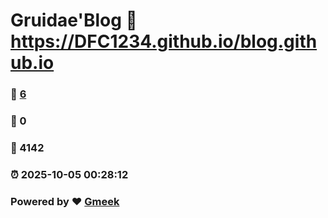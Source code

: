 # Gruidae'Blog :link: https://DFC1234.github.io/blog.github.io 
### :page_facing_up: [6](https://DFC1234.github.io/blog.github.io/tag.html) 
### :speech_balloon: 0 
### :hibiscus: 4142 
### :alarm_clock: 2025-10-05 00:28:12 
### Powered by :heart: [Gmeek](https://github.com/Meekdai/Gmeek)
